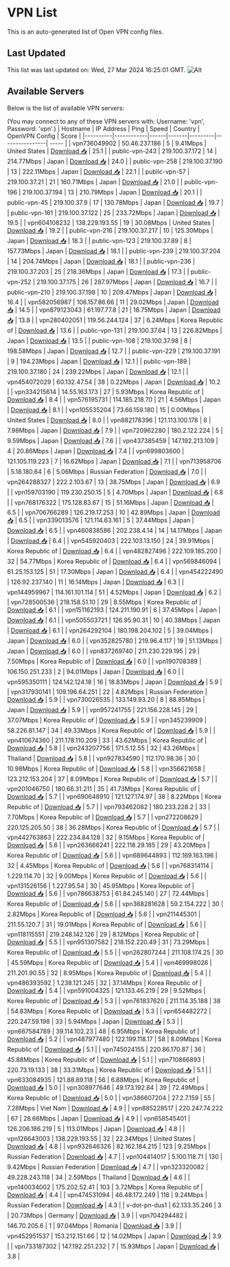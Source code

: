 # VPN List

This is an auto-generated list of Open VPN config files.

## Last Updated

This list was last updated on: Wed, 27 Mar 2024 16:25:01 GMT.
![Alt](https://repobeats.axiom.co/api/embed/186b98318ef1479477931607c1ad7d823f12451f.svg "Repobeats analytics image")

## Available Servers

Below is the list of available VPN servers:

(You may connect to any of these VPN servers with: Username: 'vpn', Password: 'vpn'.)
| Hostname | IP Address | Ping | Speed | Country | OpenVPN Config | Score |
|----------|------------|------|-------|---------|----------------| ----- |
| vpn736049902 | 50.46.237.186 | 5 | 9.41Mbps | United States | [Download 📥](./configs/server_0_US.ovpn) | 25.1 |
| public-vpn-243 | 219.100.37.172 | 14 | 214.77Mbps | Japan | [Download 📥](./configs/server_1_JP.ovpn) | 24.0 |
| public-vpn-258 | 219.100.37.190 | 13 | 222.11Mbps | Japan | [Download 📥](./configs/server_2_JP.ovpn) | 22.1 |
| public-vpn-57 | 219.100.37.21 | 21 | 160.71Mbps | Japan | [Download 📥](./configs/server_3_JP.ovpn) | 21.0 |
| public-vpn-196 | 219.100.37.194 | 13 | 210.79Mbps | Japan | [Download 📥](./configs/server_4_JP.ovpn) | 20.1 |
| public-vpn-45 | 219.100.37.9 | 17 | 130.78Mbps | Japan | [Download 📥](./configs/server_5_JP.ovpn) | 19.7 |
| public-vpn-161 | 219.100.37.122 | 25 | 233.72Mbps | Japan | [Download 📥](./configs/server_6_JP.ovpn) | 19.5 |
| vpn604108232 | 138.229.193.55 | 19 | 30.08Mbps | United States | [Download 📥](./configs/server_7_US.ovpn) | 19.2 |
| public-vpn-216 | 219.100.37.217 | 10 | 125.30Mbps | Japan | [Download 📥](./configs/server_8_JP.ovpn) | 18.3 |
| public-vpn-123 | 219.100.37.89 | 8 | 157.73Mbps | Japan | [Download 📥](./configs/server_9_JP.ovpn) | 18.1 |
| public-vpn-239 | 219.100.37.204 | 14 | 204.74Mbps | Japan | [Download 📥](./configs/server_10_JP.ovpn) | 18.1 |
| public-vpn-236 | 219.100.37.203 | 25 | 218.36Mbps | Japan | [Download 📥](./configs/server_11_JP.ovpn) | 17.3 |
| public-vpn-252 | 219.100.37.175 | 26 | 287.97Mbps | Japan | [Download 📥](./configs/server_12_JP.ovpn) | 16.7 |
| public-vpn-210 | 219.100.37.198 | 10 | 209.47Mbps | Japan | [Download 📥](./configs/server_13_JP.ovpn) | 16.4 |
| vpn582056987 | 106.157.86.66 | 11 | 29.02Mbps | Japan | [Download 📥](./configs/server_14_JP.ovpn) | 14.5 |
| vpn879123043 | 61.197.77.8 | 21 | 18.75Mbps | Japan | [Download 📥](./configs/server_15_JP.ovpn) | 13.8 |
| vpn280402051 | 119.56.244.124 | 37 | 6.24Mbps | Korea Republic of | [Download 📥](./configs/server_16_KR.ovpn) | 13.6 |
| public-vpn-131 | 219.100.37.64 | 13 | 226.82Mbps | Japan | [Download 📥](./configs/server_17_JP.ovpn) | 13.5 |
| public-vpn-108 | 219.100.37.98 | 8 | 198.58Mbps | Japan | [Download 📥](./configs/server_18_JP.ovpn) | 12.7 |
| public-vpn-229 | 219.100.37.191 | 9 | 194.23Mbps | Japan | [Download 📥](./configs/server_19_JP.ovpn) | 12.1 |
| public-vpn-189 | 219.100.37.180 | 24 | 239.22Mbps | Japan | [Download 📥](./configs/server_20_JP.ovpn) | 12.1 |
| vpn454072029 | 60.132.47.54 | 38 | 0.22Mbps | Japan | [Download 📥](./configs/server_21_JP.ovpn) | 10.2 |
| vpn334215614 | 14.55.163.173 | 27 | 5.93Mbps | Korea Republic of | [Download 📥](./configs/server_22_KR.ovpn) | 8.4 |
| vpn576195731 | 114.185.218.70 | 21 | 4.56Mbps | Japan | [Download 📥](./configs/server_23_JP.ovpn) | 8.1 |
| vpn105535204 | 73.66.159.180 | 15 | 0.00Mbps | United States | [Download 📥](./configs/server_24_US.ovpn) | 8.0 |
| vpn882178396 | 121.113.100.178 | 8 | 7.98Mbps | Japan | [Download 📥](./configs/server_25_JP.ovpn) | 7.9 |
| vpn720962280 | 180.2.122.224 | 5 | 9.59Mbps | Japan | [Download 📥](./configs/server_26_JP.ovpn) | 7.6 |
| vpn437385459 | 147.192.213.109 | 4 | 20.86Mbps | Japan | [Download 📥](./configs/server_27_JP.ovpn) | 7.4 |
| vpn699803600 | 121.105.119.223 | 7 | 16.62Mbps | Japan | [Download 📥](./configs/server_28_JP.ovpn) | 7.1 |
| vpn713958706 | 5.18.180.64 | 6 | 5.06Mbps | Russian Federation | [Download 📥](./configs/server_29_RU.ovpn) | 7.0 |
| vpn264288327 | 222.2.103.67 | 13 | 38.75Mbps | Japan | [Download 📥](./configs/server_30_JP.ovpn) | 6.9 |
| vpn159703190 | 119.230.250.15 | 5 | 4.70Mbps | Japan | [Download 📥](./configs/server_31_JP.ovpn) | 6.8 |
| vpn768176322 | 175.128.83.67 | 15 | 51.16Mbps | Japan | [Download 📥](./configs/server_32_JP.ovpn) | 6.5 |
| vpn706766289 | 126.219.17.253 | 10 | 42.89Mbps | Japan | [Download 📥](./configs/server_33_JP.ovpn) | 6.5 |
| vpn339013576 | 121.114.63.161 | 5 | 37.44Mbps | Japan | [Download 📥](./configs/server_34_JP.ovpn) | 6.5 |
| vpn460838586 | 202.238.4.14 | 14 | 14.17Mbps | Japan | [Download 📥](./configs/server_35_JP.ovpn) | 6.4 |
| vpn545920403 | 222.103.13.150 | 24 | 39.91Mbps | Korea Republic of | [Download 📥](./configs/server_36_KR.ovpn) | 6.4 |
| vpn482827496 | 222.109.185.200 | 32 | 54.77Mbps | Korea Republic of | [Download 📥](./configs/server_37_KR.ovpn) | 6.4 |
| vpn569846094 | 61.25.153.125 | 51 | 17.30Mbps | Japan | [Download 📥](./configs/server_38_JP.ovpn) | 6.4 |
| vpn454222490 | 126.92.237.140 | 11 | 16.14Mbps | Japan | [Download 📥](./configs/server_39_JP.ovpn) | 6.3 |
| vpn144959967 | 114.161.101.114 | 51 | 4.52Mbps | Japan | [Download 📥](./configs/server_40_JP.ovpn) | 6.2 |
| vpn728500536 | 218.158.51.10 | 29 | 8.55Mbps | Korea Republic of | [Download 📥](./configs/server_41_KR.ovpn) | 6.1 |
| vpn151162193 | 124.211.190.91 | 6 | 37.45Mbps | Japan | [Download 📥](./configs/server_42_JP.ovpn) | 6.1 |
| vpn505503721 | 126.95.90.31 | 10 | 40.38Mbps | Japan | [Download 📥](./configs/server_43_JP.ovpn) | 6.1 |
| vpn264292104 | 180.198.204.102 | 5 | 39.04Mbps | Japan | [Download 📥](./configs/server_44_JP.ovpn) | 6.0 |
| vpn352825780 | 219.96.4.117 | 19 | 51.13Mbps | Japan | [Download 📥](./configs/server_45_JP.ovpn) | 6.0 |
| vpn837269740 | 211.230.229.195 | 29 | 7.50Mbps | Korea Republic of | [Download 📥](./configs/server_46_KR.ovpn) | 6.0 |
| vpn190708389 | 106.150.251.233 | 2 | 94.01Mbps | Japan | [Download 📥](./configs/server_47_JP.ovpn) | 6.0 |
| vpn595350111 | 124.142.124.18 | 16 | 18.83Mbps | Japan | [Download 📥](./configs/server_48_JP.ovpn) | 5.9 |
| vpn317930141 | 109.196.64.251 | 22 | 4.82Mbps | Russian Federation | [Download 📥](./configs/server_49_RU.ovpn) | 5.9 |
| vpn730026535 | 133.149.93.20 | 8 | 88.85Mbps | Japan | [Download 📥](./configs/server_50_JP.ovpn) | 5.9 |
| vpn957241755 | 221.156.228.145 | 29 | 37.07Mbps | Korea Republic of | [Download 📥](./configs/server_51_KR.ovpn) | 5.9 |
| vpn345239909 | 58.226.81.147 | 34 | 49.33Mbps | Korea Republic of | [Download 📥](./configs/server_52_KR.ovpn) | 5.9 |
| vpn410674360 | 211.178.110.209 | 33 | 43.62Mbps | Korea Republic of | [Download 📥](./configs/server_53_KR.ovpn) | 5.8 |
| vpn243207756 | 171.5.12.55 | 32 | 43.26Mbps | Thailand | [Download 📥](./configs/server_54_TH.ovpn) | 5.8 |
| vpn927834590 | 112.170.98.36 | 30 | 10.98Mbps | Korea Republic of | [Download 📥](./configs/server_55_KR.ovpn) | 5.8 |
| vpn356621658 | 123.212.153.204 | 37 | 8.09Mbps | Korea Republic of | [Download 📥](./configs/server_56_KR.ovpn) | 5.7 |
| vpn201046750 | 180.66.31.211 | 35 | 41.73Mbps | Korea Republic of | [Download 📥](./configs/server_57_KR.ovpn) | 5.7 |
| vpn690648910 | 121.127.174.97 | 38 | 8.22Mbps | Korea Republic of | [Download 📥](./configs/server_58_KR.ovpn) | 5.7 |
| vpn793462082 | 180.233.228.2 | 33 | 7.70Mbps | Korea Republic of | [Download 📥](./configs/server_59_KR.ovpn) | 5.7 |
| vpn272208629 | 220.125.205.50 | 38 | 36.28Mbps | Korea Republic of | [Download 📥](./configs/server_60_KR.ovpn) | 5.7 |
| vpn442763863 | 222.234.84.128 | 32 | 9.15Mbps | Korea Republic of | [Download 📥](./configs/server_61_KR.ovpn) | 5.6 |
| vpn263666241 | 222.118.29.185 | 29 | 43.20Mbps | Korea Republic of | [Download 📥](./configs/server_62_KR.ovpn) | 5.6 |
| vpn689644893 | 112.169.163.196 | 32 | 4.45Mbps | Korea Republic of | [Download 📥](./configs/server_63_KR.ovpn) | 5.6 |
| vpn768314114 | 1.229.114.70 | 32 | 9.00Mbps | Korea Republic of | [Download 📥](./configs/server_64_KR.ovpn) | 5.6 |
| vpn131526156 | 1.227.95.54 | 30 | 45.95Mbps | Korea Republic of | [Download 📥](./configs/server_65_KR.ovpn) | 5.6 |
| vpn786638753 | 61.84.245.140 | 27 | 72.44Mbps | Korea Republic of | [Download 📥](./configs/server_66_KR.ovpn) | 5.6 |
| vpn368281628 | 59.2.154.222 | 30 | 2.82Mbps | Korea Republic of | [Download 📥](./configs/server_67_KR.ovpn) | 5.6 |
| vpn211445301 | 211.55.120.7 | 31 | 19.01Mbps | Korea Republic of | [Download 📥](./configs/server_68_KR.ovpn) | 5.6 |
| vpn118115551 | 219.248.142.126 | 29 | 8.12Mbps | Korea Republic of | [Download 📥](./configs/server_69_KR.ovpn) | 5.5 |
| vpn951307582 | 218.152.220.49 | 31 | 73.29Mbps | Korea Republic of | [Download 📥](./configs/server_70_KR.ovpn) | 5.5 |
| vpn262807244 | 211.108.174.25 | 30 | 45.59Mbps | Korea Republic of | [Download 📥](./configs/server_71_KR.ovpn) | 5.4 |
| vpn469998026 | 211.201.90.55 | 32 | 8.95Mbps | Korea Republic of | [Download 📥](./configs/server_72_KR.ovpn) | 5.4 |
| vpn486393592 | 1.238.121.245 | 32 | 37.14Mbps | Korea Republic of | [Download 📥](./configs/server_73_KR.ovpn) | 5.4 |
| vpn591004325 | 121.133.46.219 | 29 | 9.52Mbps | Korea Republic of | [Download 📥](./configs/server_74_KR.ovpn) | 5.3 |
| vpn761837620 | 211.114.35.188 | 38 | 54.83Mbps | Korea Republic of | [Download 📥](./configs/server_75_KR.ovpn) | 5.3 |
| vpn654482272 | 220.247.59.198 | 33 | 5.94Mbps | Japan | [Download 📥](./configs/server_76_JP.ovpn) | 5.3 |
| vpn667584789 | 39.114.102.23 | 48 | 6.95Mbps | Korea Republic of | [Download 📥](./configs/server_77_KR.ovpn) | 5.2 |
| vpn487977480 | 122.199.118.17 | 58 | 8.09Mbps | Korea Republic of | [Download 📥](./configs/server_78_KR.ovpn) | 5.1 |
| vpn745024155 | 220.86.170.87 | 36 | 45.88Mbps | Korea Republic of | [Download 📥](./configs/server_79_KR.ovpn) | 5.1 |
| vpn710866893 | 220.73.19.133 | 38 | 33.31Mbps | Korea Republic of | [Download 📥](./configs/server_80_KR.ovpn) | 5.1 |
| vpn633084935 | 121.88.89.118 | 56 | 6.88Mbps | Korea Republic of | [Download 📥](./configs/server_81_KR.ovpn) | 5.0 |
| vpn308977646 | 49.173.192.84 | 39 | 72.49Mbps | Korea Republic of | [Download 📥](./configs/server_82_KR.ovpn) | 5.0 |
| vpn386607204 | 27.2.7.159 | 55 | 7.28Mbps | Viet Nam | [Download 📥](./configs/server_83_VN.ovpn) | 4.9 |
| vpn885228517 | 220.247.74.222 | 67 | 28.66Mbps | Japan | [Download 📥](./configs/server_84_JP.ovpn) | 4.9 |
| vpn658545401 | 126.206.186.219 | 5 | 113.01Mbps | Japan | [Download 📥](./configs/server_85_JP.ovpn) | 4.8 |
| vpn126643003 | 138.229.193.55 | 32 | 22.34Mbps | United States | [Download 📥](./configs/server_86_US.ovpn) | 4.8 |
| vpn932646326 | 82.162.184.215 | 123 | 9.25Mbps | Russian Federation | [Download 📥](./configs/server_87_RU.ovpn) | 4.7 |
| vpn104414017 | 5.100.118.71 | 130 | 9.42Mbps | Russian Federation | [Download 📥](./configs/server_88_RU.ovpn) | 4.7 |
| vpn323320082 | 49.228.243.118 | 34 | 2.59Mbps | Thailand | [Download 📥](./configs/server_89_TH.ovpn) | 4.6 |
| vpn140034002 | 175.202.52.41 | 103 | 3.72Mbps | Korea Republic of | [Download 📥](./configs/server_90_KR.ovpn) | 4.4 |
| vpn474531094 | 46.48.172.249 | 118 | 9.24Mbps | Russian Federation | [Download 📥](./configs/server_91_RU.ovpn) | 4.3 |
| v-dot-pn-dus1 | 62.133.35.246 | 3 | 20.73Mbps | Germany | [Download 📥](./configs/server_92_DE.ovpn) | 3.9 |
| vpn704294482 | 146.70.205.6 | 1 | 97.04Mbps | Romania | [Download 📥](./configs/server_93_RO.ovpn) | 3.9 |
| vpn452951537 | 153.212.151.66 | 12 | 14.02Mbps | Japan | [Download 📥](./configs/server_94_JP.ovpn) | 3.9 |
| vpn733187302 | 147.192.251.232 | 7 | 15.93Mbps | Japan | [Download 📥](./configs/server_95_JP.ovpn) | 3.8 |
